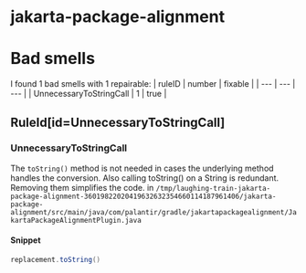 # jakarta-package-alignment 
 
# Bad smells
I found 1 bad smells with 1 repairable:
| ruleID | number | fixable |
| --- | --- | --- |
| UnnecessaryToStringCall | 1 | true |
## RuleId[id=UnnecessaryToStringCall]
### UnnecessaryToStringCall
The `toString()` method is not needed in cases the underlying method handles the conversion. Also calling toString() on a String is redundant. Removing them simplifies the code.
in `/tmp/laughing-train-jakarta-package-alignment-36019822020419632632354660114187961406/jakarta-package-alignment/src/main/java/com/palantir/gradle/jakartapackagealignment/JakartaPackageAlignmentPlugin.java`
#### Snippet
```java
replacement.toString()
```

